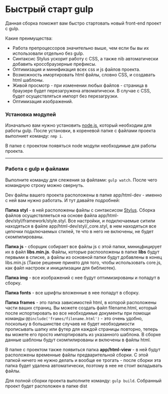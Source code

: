 # Быстрый старт gulp

Данная сборка поможет вам быстро стартовать новый front-end проект c gulp.

Какие преимущества:
* Работа препроцессоров значительно выше, чем если бы вы их использовали отдельно без gulp.
* Синтаксис Stylus ускорит работу с CSS, а также nib автоматически добавить кроссбраузерные префиксы.
* Оптимизация и минификация всех css и js файлов проекта.
* Возможность имортировать html файлы, словно CSS, и создавать html шаблоны.
* Живой просмотр - при изменении любых файлов - страница в браузере будет перезагружена атвоматически. В случае с CSS, будет осуществляться импорт без перезагрузки.
* Оптимизация изображений.


### Установка модулей

Изначально вам нужно установить [node.js](https://nodejs.org/uk/), который необходим для работы gulp. После установки, в кореневой папке с файлами проекта выполниет команду: ``` nmp i ```.

В папке с проектом появяться node модули необходимые для работы проекта.


* * *


### Работа с gulp и файлами

Выполните команду для слежения за файлами: ``` gulp watch ```. После чего командную строку можно свернуть.



Dev файлы вашего проекта расположены в папке app/html-dev - именно с ней вам нужно работать. И тут давайте подробней:

**Папка styl** - в ней расположены файлы с синтаксисом [Stylus](http://stylus-lang.com/). Сборка файлов осуществляеться на основе файла app/html-dev/styl/framework/style.styl. Все настройки, и подключаемые ситили находяться в файле app/html-dev/styl/_core.styl, в нем находяться все цепочки подключаемых стилей, те что в него не включены, не будет скомпилированы.

**Папка js** - сборщик собирает все файлы js с этой папки, миницфицирует их в файл **libs.min.js**. Файлы, которые распооложены в папке **libs** будут первыми в списке, а файлы из основной папки будут добавлены в конец libs.min.js (Такое решение принято для того, чтобы использовать core.js, как файл настроек и иницилизации для библиотек).

**Папка img** - все изображений с нее будут оптимизированы и попадут в сборку.

**Папка fonts** - все шрифты вложенные в нее попадут в сборку.

**Папка frames** - это папка зависимостей html, в которой расположены части ваших страниц. Вы можете создать файл filename.html, который после испортировать во все необходимые документы при помощи команды ``` @@include('frames/filename.html') ``` - это очень удобно, поскольку в большинстве случаев не будет необходимости прописывать шапку или футер для каждой страницы повторно, теперь вы можете его просто импортировать из указанного шаблона. В сборке данные шаблоны будут скомпилированы и включены в файлы html.


В папке с проектом также появиться папка **app/html-view** - в ней будут расположены временные файлы предварительной сборки. С этой папкой ничего не нужно делать и вообще ее трогать - после сборки эта папка будет удалена автоматически, поэтому в нее не стоит вкладывать файлы.


Для полной сборки проекта выполните команду: ``` gulp build ```. Собранный проект будет расположен в папке dist




